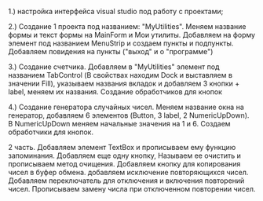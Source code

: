 1.) настройка интерфейса visual studio под работу с проектами;

2.) Создание 1 проекта под названием: "MyUtilities". Меняем название формы и текст формы на MainForm
 и Мои утилиты. Добавляем на форму элемент под названием MenuStrip и создаем пункты и подпункты. Добавляем повидения на пункты ("выход" и о "программе")

3.) Создание счетчика. Добавляем в "MyUtilities" элемент под названием TabControl (В свойствах находим Dock и выставляем в значении Fill), указываем названия вкладок и
добавляем 3 кнопки + label, меняем их названия. Создание обработчиков для кнопок

4.) Создание генератора случайных чисел. Меняем название окна на генератор, добавляем 6 элементов (Button, 3 label, 2 NumericUpDown). В  NumericUpDown меняем начальные
значения на 1 и 6. Создаем обработчики для кнопок. 

 2 часть. Добавляем элемент TextBox и прописываем ему функцию запоминания. Добавляем еще одну кнопку, Называем ее очистить и прописываем метод очищения. Добавляем кнопку
 для копирования чисел в буфер обмена. добавляем исключение повторяющихся чисел. Добавляем переключатель для отключения и включения повторений чисел. Прописываем замену
 числа при отключенном повторении чисел.
